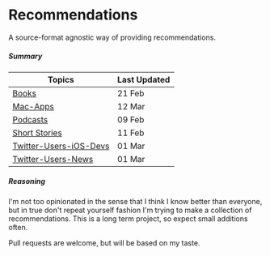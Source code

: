 Recommendations
===============

A source-format agnostic way of providing recommendations.

##### Summary

| Topics | Last Updated |
| -------|--------------|
|[Books](books.md)|21 Feb|
|[Mac-Apps](mac-apps.md)|12 Mar|
|[Podcasts](podcasts.md)|09 Feb|
|[Short Stories](short_stories.md)|11 Feb|
|[Twitter-Users-iOS-Devs](twitter-users-ios-devs.md)|01 Mar|
|[Twitter-Users-News](twitter-users-news.md)|01 Mar|

##### Reasoning

I'm not too opinionated in the sense that I think I know better than everyone, but in true don't repeat yourself fashion I'm trying to make a collection of recommendations. This is a long term project, so expect small additions often.

Pull requests are welcome, but will be based on my taste.
